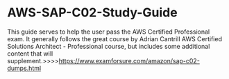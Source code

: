 # AWS-SAP-C02-Study-Guide
This guide serves to help the user pass the AWS Certified Professional exam.  It generally follows the great course by Adrian Cantrill AWS Certified Solutions Architect - Professional course, but includes some additional content that will supplement.>>>>https://www.examforsure.com/amazon/sap-c02-dumps.html

